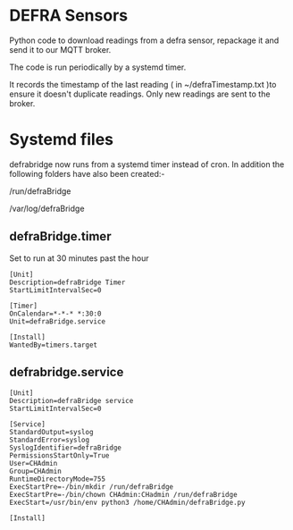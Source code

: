# DEFRA Sensors

Python code to download readings from a defra sensor, repackage it and send it to our MQTT broker.

The code is run periodically by a systemd timer.

It records the timestamp of the last reading ( in ~/defraTimestamp.txt )to ensure it doesn't duplicate readings. Only new readings are sent to the broker.


# Systemd files

defrabridge now runs from a systemd timer instead of cron. In addition the following folders have also been created:-

/run/defraBridge

/var/log/defraBridge

## defraBridge.timer

Set to run at 30 minutes past the hour

```
[Unit]
Description=defraBridge Timer
StartLimitIntervalSec=0

[Timer]
OnCalendar=*-*-* *:30:0
Unit=defraBridge.service

[Install]
WantedBy=timers.target
```

## defrabridge.service
```
[Unit]
Description=defraBridge service
StartLimitIntervalSec=0

[Service]
StandardOutput=syslog
StandardError=syslog
SyslogIdentifier=defraBridge
PermissionsStartOnly=True
User=CHAdmin
Group=CHAdmin
RuntimeDirectoryMode=755
ExecStartPre=-/bin/mkdir /run/defraBridge
ExecStartPre=-/bin/chown CHAdmin:CHadmin /run/defraBridge
ExecStart=/usr/bin/env python3 /home/CHAdmin/defraBridge.py

[Install]

```
